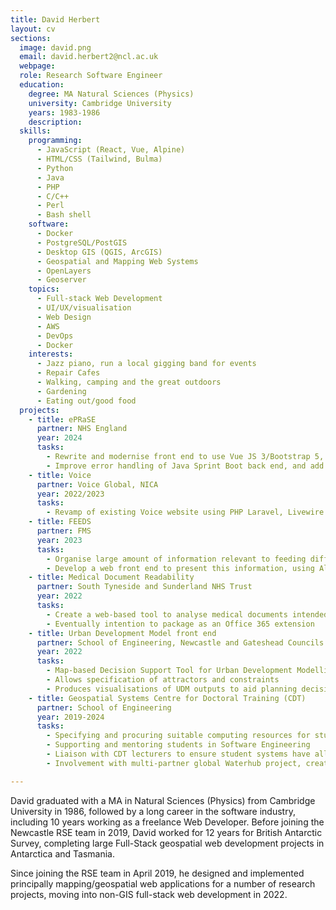 ```yaml
---
title: David Herbert
layout: cv
sections:
  image: david.png
  email: david.herbert2@ncl.ac.uk
  webpage: 
  role: Research Software Engineer
  education:
    degree: MA Natural Sciences (Physics)
    university: Cambridge University
    years: 1983-1986
    description: 
  skills:
    programming:
      - JavaScript (React, Vue, Alpine)
      - HTML/CSS (Tailwind, Bulma)
      - Python
      - Java
      - PHP
      - C/C++
      - Perl
      - Bash shell
    software:
      - Docker
      - PostgreSQL/PostGIS
      - Desktop GIS (QGIS, ArcGIS)
      - Geospatial and Mapping Web Systems
      - OpenLayers
      - Geoserver
    topics:
      - Full-stack Web Development
      - UI/UX/visualisation
      - Web Design
      - AWS
      - DevOps
      - Docker
    interests:
      - Jazz piano, run a local gigging band for events
      - Repair Cafes
      - Walking, camping and the great outdoors
      - Gardening
      - Eating out/good food
  projects:
    - title: ePRaSE
      partner: NHS England
      year: 2024
      tasks:
        - Rewrite and modernise front end to use Vue JS 3/Bootstrap 5, allowing resumption of partially completed assessments from any device
        - Improve error handling of Java Sprint Boot back end, and add methods to support staged completion
    - title: Voice
      partner: Voice Global, NICA
      year: 2022/2023
      tasks: 
        - Revamp of existing Voice website using PHP Laravel, Livewire and Tailwind
    - title: FEEDS
      partner: FMS
      year: 2023
      tasks:
        - Organise large amount of information relevant to feeding difficulties in small children
        - Develop a web front end to present this information, using AlpineJS
    - title: Medical Document Readability
      partner: South Tyneside and Sunderland NHS Trust
      year: 2022
      tasks:
        - Create a web-based tool to analyse medical documents intended for the public for readability
        - Eventually intention to package as an Office 365 extension
    - title: Urban Development Model front end
      partner: School of Engineering, Newcastle and Gateshead Councils     
      year: 2022
      tasks:
        - Map-based Decision Support Tool for Urban Development Modelling
        - Allows specification of attractors and constraints
        - Produces visualisations of UDM outputs to aid planning decisions
    - title: Geospatial Systems Centre for Doctoral Training (CDT)
      partner: School of Engineering
      year: 2019-2024
      tasks:
        - Specifying and procuring suitable computing resources for students
        - Supporting and mentoring students in Software Engineering
        - Liaison with CDT lecturers to ensure student systems have all required software for taught modules
        - Involvement with multi-partner global Waterhub project, creating a geospatial data sharing platform

---
```

David graduated with a MA in Natural Sciences (Physics) from Cambridge University in 1986, followed by a long career in the software industry, including 10 years working as a freelance Web Developer. Before joining the Newcastle RSE team in 2019, David worked for 12 years for British Antarctic Survey, completing large Full-Stack geospatial web development projects in Antarctica and Tasmania.  

Since joining the RSE team in April 2019, he designed and implemented principally mapping/geospatial web applications for a number of research projects, moving into non-GIS full-stack web development in 2022.
